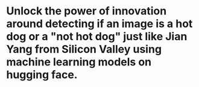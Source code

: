 # Unlock the power of innovation around detecting if an image is a hot dog or a "not hot dog" just like Jian Yang from Silicon Valley using machine learning models on hugging face.
